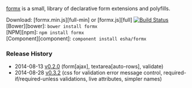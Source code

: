 [formx][home] is a small, library of declarative form extensions and polyfills.

[home]: http://esha.github.io/formx

Download: [formx.min.js][full-min] or [formx.js][full] [![Build Status](https://travis-ci.org/esha/formx.png?branch=master)](https://travis-ci.org/esha/formx)  
[Bower][bower]: `bower install formx`  
[NPM][npm]: `npm install formx`   
[Component][component]: `component install esha/formx`  

### Release History
* 2014-08-13 [v0.2.0][] (form[ajax], textarea[auto-rows], validate)
* 2014-08-28 [v0.3.2][] (css for validation error message control, required-if/required-unless validations, live attributes, simpler names)

[v0.2.0]: https://github.com/esha/formx/tree/0.2.0
[v0.3.2]: https://github.com/esha/formx/tree/0.3.2
